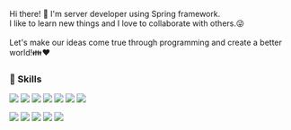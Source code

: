 Hi there! 👋  I'm server developer using Spring framework. 
</br>I like to learn new things and I love to collaborate with others.:stuck_out_tongue_winking_eye:
</br>
</br>
Let's make our ideas come true through programming and create a better world!:family::heart:


### :muscle: Skills

<img src="https://img.shields.io/badge/Java-007396?style=flat-square&logo=Java&logoColor=white"/>  <img src="https://img.shields.io/badge/Spring-6DB33F?style=flat-square&logo=Spring&logoColor=white"/>  <img src="https://img.shields.io/badge/Spring Boot-6DB33F?style=flat-square&logo=Spring Boot&logoColor=white"/>  <img src="https://img.shields.io/badge/Spring Security-6DB33F?style=flat-square&logo=Spring Security&logoColor=white"/>  <img src="https://img.shields.io/badge/JPA-6DB33F?style=flat-square&logoColor=white"/>  <img src="https://img.shields.io/badge/myBatis-000000?style=flat-square&&logoColor=white"/>  <img src="https://img.shields.io/badge/MySQL-4479A1?style=flat-square&logo=MySQL&logoColor=white"/>


<img src="https://img.shields.io/badge/PostgreSQL-4169E1?style=flat-square&logo=PostgreSQL&logoColor=white"/> <img src="https://img.shields.io/badge/Amazon AWS-232F3E?style=flat-square&logo=Amazon AWS&logoColor=white"/> <img src="https://img.shields.io/badge/IntelliJ IDEA-000000?style=flat-square&logo=IntelliJ IDEA&logoColor=white"/>  <img src="https://img.shields.io/badge/Git-F05032?style=flat-square&logo=Git&logoColor=white"/>  <img src="https://img.shields.io/badge/GitHub-181717?style=flat-square&logo=GitHub&logoColor=white"/>




<!--
**ZaidKang/ZaidKang** is a ✨ _special_ ✨ repository because its `README.md` (this file) appears on your GitHub profile.
ㅇㄹ
Here are some ideas to get you started:

- 🔭 I’m currently working on ...
- 🌱 I’m currently learning ...
- 👯 I’m looking to collaborate on ...
- 🤔 I’m looking for help with ...
- 💬 Ask me about ...
- 📫 How to reach me: ...
- 😄 Pronouns: ...
- ⚡ Fun fact: ...
-->
